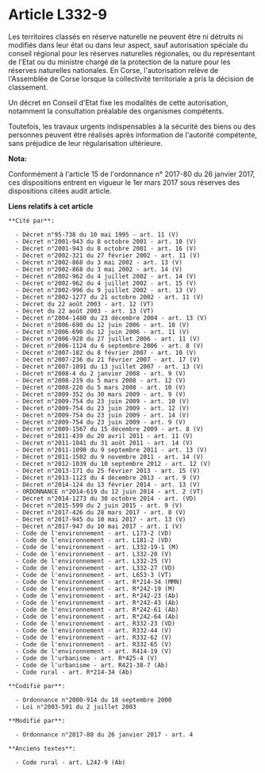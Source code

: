 # Article L332-9

Les territoires classés en réserve naturelle ne peuvent être ni détruits ni modifiés dans leur état ou dans leur aspect, sauf
autorisation spéciale du conseil régional pour les réserves naturelles régionales, ou du représentant de l'Etat ou du
ministre chargé de la protection de la nature pour les réserves naturelles nationales. En Corse, l'autorisation relève de
l'Assemblée de Corse lorsque la collectivité territoriale a pris la décision de classement.

Un décret en Conseil d'Etat fixe les modalités de cette autorisation, notamment la consultation préalable des organismes
compétents.

Toutefois,  les travaux urgents indispensables à la sécurité des biens ou des  personnes peuvent être réalisés après
information de l'autorité  compétente, sans préjudice de leur régularisation ultérieure.

**Nota:**

Conformément à l'article 15 de l'ordonnance n° 2017-80 du 26 janvier 2017, ces dispositions entrent en vigueur le 1er mars
2017 sous réserves des dispositions citées audit article.

**Liens relatifs à cet article**

	**Cité par**:

	  - Décret n°95-738 du 10 mai 1995 - art. 11 (V)
	  - Décret n°2001-943 du 8 octobre 2001 - art. 10 (V)
	  - Décret n°2001-943 du 8 octobre 2001 - art. 16 (V)
	  - Décret n°2002-321 du 27 février 2002 - art. 11 (V)
	  - Décret n°2002-868 du 3 mai 2002 - art. 13 (V)
	  - Décret n°2002-868 du 3 mai 2002 - art. 14 (V)
	  - Décret n°2002-962 du 4 juillet 2002 - art. 14 (V)
	  - Décret n°2002-962 du 4 juillet 2002 - art. 15 (V)
	  - Décret n°2002-996 du 9 juillet 2002 - art. 13 (V)
	  - Décret n°2002-1277 du 21 octobre 2002 - art. 11 (V)
	  - Décret du 22 août 2003 - art. 12 (VT)
	  - Décret du 22 août 2003 - art. 13 (VT)
	  - Décret n°2004-1480 du 23 décembre 2004 - art. 13 (V)
	  - Décret n°2006-690 du 12 juin 2006 - art. 10 (V)
	  - Décret n°2006-690 du 12 juin 2006 - art. 11 (V)
	  - Décret n°2006-928 du 27 juillet 2006 - art. 11 (V)
	  - Décret n°2006-1124 du 6 septembre 2006 - art. 8 (V)
	  - Décret n°2007-182 du 8 février 2007 - art. 10 (V)
	  - Décret n°2007-236 du 21 février 2007 - art. 17 (V)
	  - Décret n°2007-1091 du 13 juillet 2007 - art. 13 (V)
	  - Décret n°2008-4 du 2 janvier 2008 - art. 9 (V)
	  - Décret n°2008-219 du 5 mars 2008 - art. 12 (V)
	  - Décret n°2008-220 du 5 mars 2008 - art. 10 (V)
	  - Décret n°2009-352 du 30 mars 2009 - art. 9 (V)
	  - Décret n°2009-754 du 23 juin 2009 - art. 10 (V)
	  - Décret n°2009-754 du 23 juin 2009 - art. 12 (V)
	  - Décret n°2009-754 du 23 juin 2009 - art. 14 (V)
	  - Décret n°2009-754 du 23 juin 2009 - art. 9 (V)
	  - Décret n°2009-1567 du 15 décembre 2009 - art. 8 (V)
	  - Décret n°2011-439 du 20 avril 2011 - art. 11 (V)
	  - Décret n°2011-1041 du 31 août 2011 - art. 14 (V)
	  - Décret n°2011-1090 du 9 septembre 2011 - art. 13 (V)
	  - Décret n°2011-1502 du 9 novembre 2011 - art. 14 (V)
	  - Décret n°2012-1039 du 10 septembre 2012 - art. 12 (V)
	  - Décret n°2013-171 du 25 février 2013 - art. 15 (V)
	  - Décret n°2013-1123 du 4 décembre 2013 - art. 9 (V)
	  - Décret n°2014-124 du 13 février 2014 - art. 13 (V)
	  - ORDONNANCE n°2014-619 du 12 juin 2014 - art. 2 (VT)
	  - Décret n°2014-1273 du 30 octobre 2014 - art. (VD)
	  - Décret n°2015-599 du 2 juin 2015 - art. 9 (V)
	  - Décret n°2017-426 du 28 mars 2017 - art. 8 (V)
	  - Décret n°2017-945 du 10 mai 2017 - art. 13 (V)
	  - Décret n°2017-947 du 10 mai 2017 - art. 1 (V)
	  - Code de l'environnement - art. L173-2 (VD)
	  - Code de l'environnement - art. L181-2 (VD)
	  - Code de l'environnement - art. L332-19-1 (M)
	  - Code de l'environnement - art. L332-20 (V)
	  - Code de l'environnement - art. L332-25 (V)
	  - Code de l'environnement - art. L332-27 (VD)
	  - Code de l'environnement - art. L653-3 (VT)
	  - Code de l'environnement - art. R*214-34 (MMN)
	  - Code de l'environnement - art. R*242-19 (M)
	  - Code de l'environnement - art. R*242-23 (Ab)
	  - Code de l'environnement - art. R*242-43 (Ab)
	  - Code de l'environnement - art. R*242-61 (Ab)
	  - Code de l'environnement - art. R*242-64 (Ab)
	  - Code de l'environnement - art. R332-23 (VD)
	  - Code de l'environnement - art. R332-44 (V)
	  - Code de l'environnement - art. R332-62 (V)
	  - Code de l'environnement - art. R332-65 (V)
	  - Code de l'environnement - art. R414-19 (V)
	  - Code de l'urbanisme - art. R*425-4 (V)
	  - Code de l'urbanisme - art. R421-38-7 (Ab)
	  - Code rural - art. R*214-34 (Ab)

	**Codifié par**:

	  - Ordonnance n°2000-914 du 18 septembre 2000
	  - Loi n°2003-591 du 2 juillet 2003

	**Modifié par**:

	  - Ordonnance n°2017-80 du 26 janvier 2017 - art. 4

	**Anciens textes**:

	  - Code rural - art. L242-9 (Ab)
